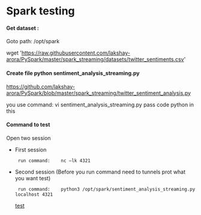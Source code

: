 # Spark testing

#### Get dataset :

Goto path: /opt/spark

wget 'https://raw.githubusercontent.com/lakshay-arora/PySpark/master/spark_streaming/datasets/twitter_sentiments.csv'

#### Create file python sentiment_analysis_streaming.py

https://github.com/lakshay-arora/PySpark/blob/master/spark_streaming/twitter_sentiment_analysis.py

you use command: vi sentiment_analysis_streaming.py pass code python in this

#### Command to test

Open two session 

- First session

       run command:    nc –lk 4321

- Second session (Before you run command need to tunnels prot what you want test)

       run command:    python3 /opt/spark/sentiment_analysis_streaming.py localhost 4321
       
       
    [test](https://drive.google.com/drive/u/1/folders/1TPapBvOKN0yezMfuYaBpHpnjwaS66LdY)

